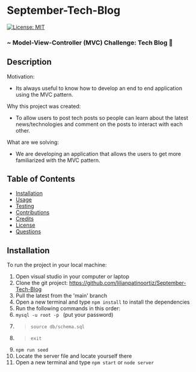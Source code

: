 # September-Tech-Blog

[![License: MIT](https://img.shields.io/badge/License-MIT-yellow.svg)](https://opensource.org/licenses/MIT)

### ~ Model-View-Controller (MVC) Challenge: Tech Blog 📝

## Description

Motivation:

- Its always useful to know how to develop an end to end application using the MVC pattern.

Why this project was created:

- To allow users to post tech posts so people can learn about the latest news/technologies and comment on the posts to interact with each other.

What are we solving:

- We are developing an application that allows the users to get more familiarized with the MVC pattern.

## Table of Contents

- [Installation](#installation)
- [Usage](#usage)
- [Testing](#testing)
- [Contributions](#contributing)
- [Credits](#credits)
- [License](#license)
- [Questions](#questions)

## Installation

To run the project in your local machine:

1. Open visual studio in your computer or laptop
2. Clone the git project: https://github.com/lilianpatinoortiz/September-Tech-Blog
3. Pull the latest from the 'main' branch
4. Open a new terminal and type `npm install` to install the dependencies
5. Run the following commands in this order:
6. `mysql -u root -p ` (put your password)
7. > `source db/schema.sql `
8. > `exit`
9. `npm run seed`
10. Locate the server file and locate yourself there
11. Open a new terminal and type `npm start` or `node server`

